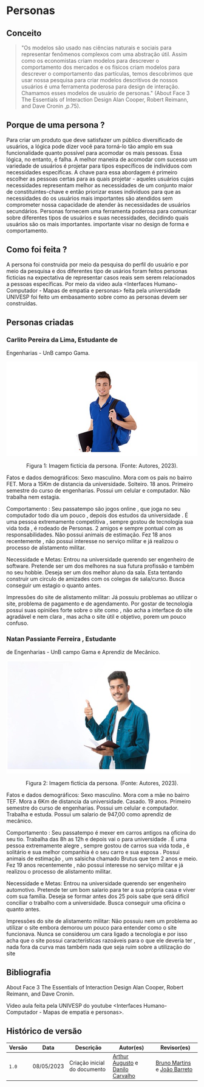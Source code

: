 # Personas 

## Conceito
>"Os modelos são
usado nas ciências naturais e sociais para representar fenômenos complexos com uma abstração útil. Assim como os economistas criam modelos para descrever o comportamento dos mercados e os físicos criam modelos para descrever o comportamento das partículas, temos
descobrimos que usar nossa pesquisa para criar modelos descritivos de nossos usuários é uma
ferramenta poderosa para design de interação. Chamamos esses modelos de usuário de personas." (About Face 3 The Essentials of  Interaction Design Alan Cooper, Robert Reimann, and Dave Cronin ,p.75).

## Porque de uma persona ?
Para criar um produto que deve satisfazer um público diversificado de usuários, a lógica pode dizer
você para torná-lo tão amplo em sua funcionalidade quanto possível para acomodar os mais
pessoas. Essa lógica, no entanto, é falha. A melhor maneira de acomodar com sucesso um
variedade de usuários é projetar para tipos específicos de indivíduos com necessidades específicas.
A chave para essa abordagem é primeiro escolher as pessoas certas para as quais projetar -
aqueles usuários cujas necessidades representam melhor as necessidades de um conjunto maior de constituintes-chave
e então priorizar esses indivíduos para que as necessidades do
os usuários mais importantes são atendidos sem comprometer nossa capacidade de atender às necessidades
de usuários secundários. Personas fornecem uma ferramenta poderosa para comunicar sobre diferentes tipos de usuários e suas necessidades, decidindo quais usuários são os mais importantes.
importante visar no design de forma e comportamento.

## Como foi feita ?
A persona foi construida por meio da pesquisa do perfil do usuário e por meio da pesquisa e dos diferentes tipo de usários foram feitos personas ficticias na expectativa de representar casos reais sem serem relacionados a pessoas específicas.
Por meio da video aula <Interfaces Humano-Computador - Mapas de empatia e personas> feita pela universidade UNIVESP foi feito um embasamento sobre como as personas devem ser construídas.

## Personas criadas

### Carlito Pereira da Lima, Estudante de
Engenharias - UnB campo Gama.

![Universitario.png](../img/requisitos/persona1.jpg)

<div style="text-align: center">
<p> Figura 1: Imagem fictícia da persona. (Fonte: Autores, 2023).</p>
</div>

Fatos e dados demográficos:
Sexo masculino.
Mora com os pais no bairro FET.
Mora a 15Km de distancia da universidade.
Solteiro.
18 anos.
Primeiro semestre do curso de engenharias.
Possui um celular e computador.
Não trabalha nem estagia.

Comportamento :
Seu passatempo são jogos online , que joga no seu computador todo dia um
pouco , depois dos estudos da universidade . É uma pessoa extremamente
competitiva , sempre gostou de tecnologia sua vida toda , é rodeado de
Personas. 2
amigos e sempre pontual com as responsabilidades. Não possui animais de
estimação.
Fez 18 anos recentemente , não possui interesse no serviço militar e já
realizou o processo de alistamento militar. 

Necessidade e Metas:
Entrou na universidade querendo ser engenheiro de software.
Pretende ser um dos melhores na sua futura profissão e também no seu
hobbie.
Deseja ser um dos melhor aluno da sala.
Esta tentando construir um circulo de amizades com os colegas de
sala/curso.
Busca conseguir um estagio o quanto antes.

Impressões do site de alistamento militar:
Já possuiu problemas ao utilizar o site, problema de pagamento e de
agendamento.
Por gostar de tecnologia possui suas opiniões forte sobre o site como , não
acha a interface do site agradável e nem clara , mas acha o site útil e
objetivo, porem um pouco confuso.

### Natan Passiante Ferreira , Estudante
de Engenharias - UnB campo Gama e
Aprendiz de Mecânico.

![Universitario.png](../img/requisitos/persona2.jpg)

<div style="text-align: center">
<p> Figura 2: Imagem fictícia da persona. (Fonte: Autores, 2023).</p>
</div>

Fatos e dados demográficos:
Sexo masculino.
Mora com a mãe no bairro TEF.
Mora a 6Km de distancia da universidade.
Casado.
19 anos.
Primeiro semestre do curso de engenharias.
Possui um celular e computador.
Trabalha e estuda.
Possui um salario de 947,00 como aprendiz de mecânico.

Comportamento :
Seu passatempo é mexer em carros antigos na oficina do seu tio. Trabalha
das 8h as 12h e depois vai o para universidade . É uma pessoa
extremamente alegre , sempre gostou de carros sua vida toda , é solitário e
sua melhor companhia é o seu carro e sua esposa . Possui animais de
estimação , um salsicha chamado Brutus que tem 2 anos e meio.
Fez 19 anos recentemente , não possui interesse no serviço militar e já
realizou o processo de alistamento militar. 

Necessidade e Metas:
Entrou na universidade querendo ser engenheiro automotivo.
Pretende ter um bom salario para ter a sua própria casa e viver com sua
família.
Deseja se formar antes dos 25 pois sabe que será difícil conciliar o trabalho
com a universidade.
Busca conseguir uma oficina o quanto antes.

Impressões do site de alistamento militar:
Não possuiu nem um problema ao utilizar o site embora demorou um pouco
para entender como o site funcionava. Nunca se considerou um cara ligado
a tecnologia e por isso acha que o site possui características razoáveis para
o que ele deveria ter , nada fora da curva mas também nada que seja ruim
sobre a utilização do site 

## Bibliografia

About Face 3
The Essentials of 
Interaction Design
Alan Cooper, Robert Reimann, and Dave Cronin.

Video aula feita pela UNIVESP do youtube <Interfaces Humano-Computador - Mapas de empatia e personas>.

## Histórico de versão
| Versão | Data | Descrição | Autor(es) | Revisor(es) |
| --- | --- | --- | --- | --- |
|  `1.0`   | 08/05/2023 | Criação inicial do documento | [Arthur Augusto](https://github.com/arthur-augusto) e [Danilo Carvalho](https://github.com/Danilo-Carvalho-Antunes) | [Bruno Martins](https://github.com/gitbmvb) e [João Barreto](https://github.com/JoaoBarreto03) |

